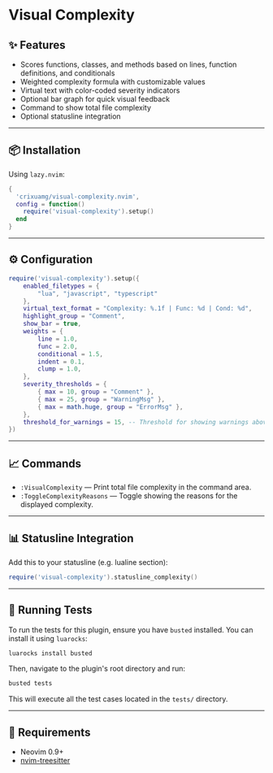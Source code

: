 # Visual Complexity

## ✨ Features

- Scores functions, classes, and methods based on lines, function definitions, and conditionals
- Weighted complexity formula with customizable values
- Virtual text with color-coded severity indicators
- Optional bar graph for quick visual feedback
- Command to show total file complexity
- Optional statusline integration

---

## 📦 Installation

Using `lazy.nvim`:

```lua
{
  'crixuamg/visual-complexity.nvim',
  config = function()
    require('visual-complexity').setup()
  end
}
```

---

## ⚙️ Configuration

```lua
require('visual-complexity').setup({
    enabled_filetypes = {
        "lua", "javascript", "typescript"
    },
    virtual_text_format = "Complexity: %.1f | Func: %d | Cond: %d",
    highlight_group = "Comment",
    show_bar = true,
    weights = {
        line = 1.0,
        func = 2.0,
        conditional = 1.5,
        indent = 0.1,
        clump = 1.0,
    },
    severity_thresholds = {
        { max = 10, group = "Comment" },
        { max = 25, group = "WarningMsg" },
        { max = math.huge, group = "ErrorMsg" },
    },
    threshold_for_warnings = 15, -- Threshold for showing warnings above lines
})
```

---

## 📈 Commands

- `:VisualComplexity` — Print total file complexity in the command area.
- `:ToggleComplexityReasons` — Toggle showing the reasons for the displayed complexity.

---

## 📊 Statusline Integration

Add this to your statusline (e.g. lualine section):

```lua
require('visual-complexity').statusline_complexity()
```

---

## 🧪 Running Tests

To run the tests for this plugin, ensure you have `busted` installed. You can install it using `luarocks`:

```bash
luarocks install busted
```

Then, navigate to the plugin's root directory and run:

```bash
busted tests
```

This will execute all the test cases located in the `tests/` directory.

---

## 🔌 Requirements

- Neovim 0.9+
- [nvim-treesitter](https://github.com/nvim-treesitter/nvim-treesitter)
